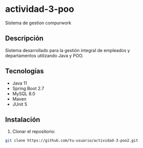# actividad-3-poo
Sistema de gestion compurwork

## Descripción
Sistema desarrollado para la gestión integral de empleados y departamentos utilizando Java y POO.

## Tecnologías
- Java 11
- Spring Boot 2.7
- MySQL 8.0
- Maven
- JUnit 5

## Instalación
1. Clonar el repositorio:
```bash
git clone https://github.com/tu-usuario/actividad-3-poo2.git
